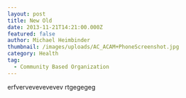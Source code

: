 ```yaml
---
layout: post
title: New Old
date: 2013-11-21T14:21:00.000Z
featured: false
author: Michael Heimbinder
thumbnail: /images/uploads/AC_ACAM+PhoneScreenshot.jpg
category: Health
tag:
  - Community Based Organization
---
```

erfvervevevevevev rtgegegeg
